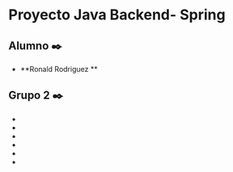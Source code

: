 # Proyecto Java Backend- Spring

## Alumno ✒️

* **Ronald Rodriguez **

## Grupo 2 ✒️
* 
* 
* 
* 
* 
* 

